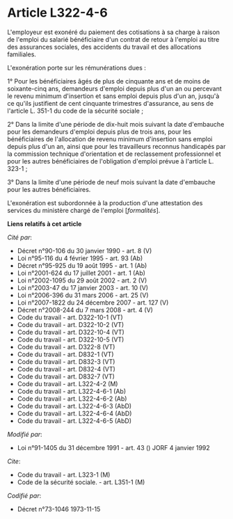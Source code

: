 # Article L322-4-6

L'employeur est exonéré du paiement des cotisations à sa charge à raison de l'emploi du salarié bénéficiaire d'un contrat de
retour à l'emploi au titre des assurances sociales, des accidents du travail et des allocations familiales.

L'exonération porte sur les rémunérations dues :

1° Pour les bénéficiaires âgés de plus de cinquante ans et de moins de soixante-cinq ans, demandeurs d'emploi depuis plus
d'un an ou percevant le revenu minimum d'insertion et sans emploi depuis plus d'un an, jusqu'à ce qu'ils justifient de cent
cinquante trimestres d'assurance, au sens de l'article L. 351-1 du code de la sécurité sociale ;

2° Dans la limite d'une période de dix-huit mois suivant la date d'embauche pour les demandeurs d'emploi depuis plus de trois
ans, pour les bénéficiaires de l'allocation de revenu minimum d'insertion sans emploi depuis plus d'un an, ainsi que pour les
travailleurs reconnus handicapés par la commission technique d'orientation et de reclassement professionnel et pour les
autres bénéficiaires de l'obligation d'emploi prévue à l'article L. 323-1 ;

3° Dans la limite d'une période de neuf mois suivant la date d'embauche pour les autres bénéficiaires.

L'exonération est subordonnée à la production d'une attestation des services du ministère chargé de l'emploi [*formalités*].

**Liens relatifs à cet article**

_Cité par_:

  - Décret n°90-106 du 30 janvier 1990 - art. 8 (V)
  - Loi n°95-116 du 4 février 1995 - art. 93 (Ab)
  - Décret n°95-925 du 19 août 1995 - art. 1 (Ab)
  - Loi n°2001-624 du 17 juillet 2001 - art. 1 (Ab)
  - Loi n°2002-1095 du 29 août 2002 - art. 2 (V)
  - Loi n°2003-47 du 17 janvier 2003 - art. 10 (V)
  - Loi n°2006-396 du 31 mars 2006 - art. 25 (V)
  - Loi n°2007-1822 du 24 décembre 2007 - art. 127 (V)
  - Décret n°2008-244 du 7 mars 2008 - art. 4 (V)
  - Code du travail - art. D322-10-1 (VT)
  - Code du travail - art. D322-10-2 (VT)
  - Code du travail - art. D322-10-4 (VT)
  - Code du travail - art. D322-10-5 (VT)
  - Code du travail - art. D322-8 (VT)
  - Code du travail - art. D832-1 (VT)
  - Code du travail - art. D832-3 (VT)
  - Code du travail - art. D832-4 (VT)
  - Code du travail - art. D832-7 (VT)
  - Code du travail - art. L322-4-2 (M)
  - Code du travail - art. L322-4-6-1 (Ab)
  - Code du travail - art. L322-4-6-2 (Ab)
  - Code du travail - art. L322-4-6-3 (AbD)
  - Code du travail - art. L322-4-6-4 (AbD)
  - Code du travail - art. L322-4-6-5 (AbD)

_Modifié par_:

  - Loi n°91-1405 du 31 décembre 1991 - art. 43 () JORF 4 janvier 1992

_Cite_:

  - Code du travail - art. L323-1 (M)
  - Code de la sécurité sociale. - art. L351-1 (M)

_Codifié par_:

  - Décret n°73-1046 1973-11-15
